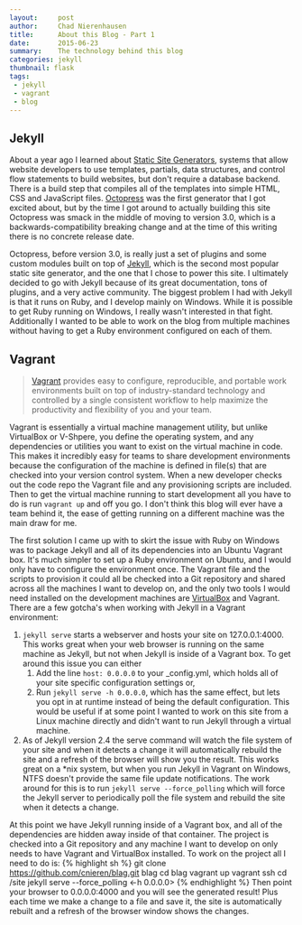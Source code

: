 ```yaml
---
layout:     post
author:     Chad Nierenhausen
title:      About this Blog - Part 1
date:       2015-06-23
summary:    The technology behind this blog
categories: jekyll
thumbnail: flask
tags:
 - jekyll
 - vagrant
 - blog
---
```


## Jekyll
About a year ago I learned about [Static Site Generators], systems that allow website developers to use templates, partials, data structures, and control flow statements to build websites, but don\'t require a database backend. There is a build step that compiles all of the templates into simple HTML, CSS and JavaScript files. [Octopress] was the first generator that I got excited about, but by the time I got around to actually building this site Octopress was smack in the middle of moving to version 3.0, which is a backwards-compatibility breaking change and at the time of this writing there is no concrete release date.

Octopress, before version 3.0, is really just a set of plugins and some custom modules built on top of [Jekyll], which is the second most popular static site generator, and the one that I chose to power this site. I ultimately decided to go with Jekyll because of its great documentation, tons of plugins, and a very active community. The biggest problem I had with Jekyll is that it runs on Ruby, and I develop mainly on Windows. While it is possible to get Ruby running on Windows, I really wasn\'t interested in that fight. Additionally I wanted to be able to work on the blog from multiple machines without having to get a Ruby environment configured on each of them.

## Vagrant
> [Vagrant] provides easy to configure, reproducible, and portable work environments built on top of industry-standard technology and controlled by a single consistent workflow to help maximize the productivity and flexibility of you and your team.

Vagrant is essentially a virtual machine management utility, but unlike VirtualBox or V-Shpere, you define the operating system, and any dependencies or utilities you want to exist on the virtual machine in code. This makes it incredibly easy for teams to share development environments because the configuration of the machine is defined in file(s) that are checked into your version control system. When a new developer checks out the code repo the Vagrant file and any provisioning scripts are included. Then to get the virtual machine running to start development all you have to do is run ``` vagrant up ``` and off you go. I don\'t think this blog will ever have a team behind it, the ease of getting running on a different machine was the main draw for me.

The first solution I came up with to skirt the issue with Ruby on Windows was to package Jekyll and all of its dependencies into an Ubuntu Vagrant box. It\'s much simpler to set up a Ruby environment on Ubuntu, and I would only have to configure the environment once. The Vagrant file and the scripts to provision it could all be checked into a Git repository and shared across all the machines I want to develop on, and the only two tools I would need installed on the development machines are [VirtualBox] and Vagrant. There are a few gotcha\'s when working with Jekyll in a Vagrant environment:

1.  ``` jekyll serve ``` starts a webserver and hosts your site on 127.0.0.1:4000. This works great when your web browser is running on the same machine as Jekyll, but not when Jekyll is inside of a Vagrant box. To get around this issue you can either
    1.  Add the line ``` host: 0.0.0.0 ``` to your _config.yml, which holds all of your site specific configuration settings or,
    2.  Run ``` jekyll serve -h 0.0.0.0 ```, which has the same effect, but lets you opt in at runtime instead of being the default configuration. This would be useful if at some point I wanted to work on this site from a Linux machine directly and didn\'t want to run Jekyll through a virtual machine.
2.  As of Jekyll version 2.4 the serve command will watch the file system of your site and when it detects a change it will automatically rebuild the site and a refresh of the browser will show you the result. This works great on a *nix system, but when you run Jekyll in Vagrant on Windows, NTFS doesn\'t provide the same file update notifications. The work around for this is to run ``` jekyll serve --force_polling ``` which will force the Jekyll server to periodically poll the file system and rebuild the site when it detects a change.

At this point we have Jekyll running inside of a Vagrant box, and all of the dependencies are hidden away inside of that container. The project is checked into a Git repository and any machine I want to develop on only needs to have Vagrant and VirtualBox installed. To work on the project all I need to do is:
{% highlight sh %}
git clone https://github.com/cnieren/blag.git blag
cd blag
vagrant up
vagrant ssh
cd /site
jekyll serve --force_polling <-h 0.0.0.0>
{% endhighlight %}
Then point your browser to 0.0.0.0:4000 and you will see the generated result! Plus each time we make a change to a file and save it, the site is automatically rebuilt and a refresh of the browser window shows the changes.


[Vagrant]: https://www.vagrantup.com/
[Jekyll]: http://jekyllrb.com/
[Octopress]: http://octopress.org/
[Static Site Generators]: http://www.staticgen.com/
[VirtualBox]: https://www.virtualbox.org/
